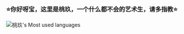 ### ⭐你好呀宝，这里是桃玖，一个什么都不会的艺术生，请多指教⭐
![桃玖's Most used languages](https://github-readme-stats.vercel.app/api/top-langs/?username=luoyeye001&layout=compact&hide_border=true&langs_count=10)



<!--
**luoyeye001/luoyeye001** is a ✨ _special_ ✨ repository because its `README.md` (this file) appears on your GitHub profile.

Here are some ideas to get you started:

- 🔭 I’m currently working on ...
- 🌱 I’m currently learning ...
- 👯 I’m looking to collaborate on ...
- 🤔 I’m looking for help with ...
- 💬 Ask me about ...
- 📫 How to reach me: ...
- 😄 Pronouns: ...
- ⚡ Fun fact: ...
-->
